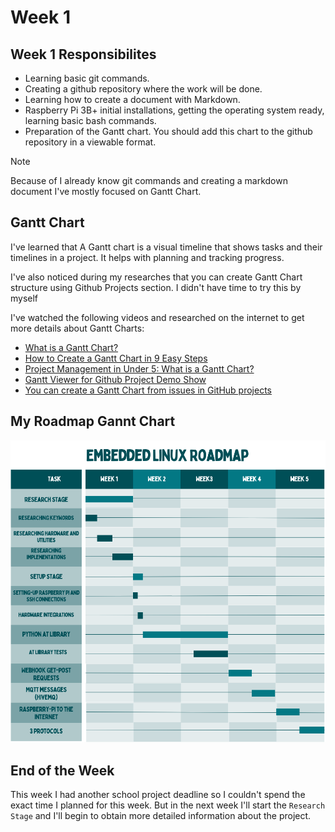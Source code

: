 # Week 1

## Week 1 Responsibilites
* Learning basic git commands.
* Creating a github repository where the work will be done.
* Learning how to create a document with Markdown.
* Raspberry Pi 3B+ initial installations, getting the operating system ready, learning basic bash commands.
* Preparation of the Gantt chart. You should add this chart to the github repository in a viewable format.

> [!NOTE]
> Because of I already know git commands and creating a markdown document I've mostly focused on Gantt Chart.


## Gantt Chart

I've learned that A Gantt chart is a visual timeline that shows tasks and their timelines in a project. It helps with planning and tracking progress.

I've also noticed during my researches that you can create Gantt Chart structure using Github Projects section. I didn't have time to try this by myself 

I've watched the following videos and researched on the internet to get more details about Gantt Charts:

- [What is a Gantt Chart?](https://www.youtube.com/watch?v=4DSV-_2pqmI&ab_channel=AdrianaGirdler)
- [How to Create a Gantt Chart in 9 Easy Steps](https://www.youtube.com/watch?v=FX70rWEE8eY&t=17s&ab_channel=OnlinePMCourses-MikeClayton)
- [Project Management in Under 5: What is a Gantt Chart?](https://www.youtube.com/watch?v=fB0wsdmV3Sw&ab_channel=OnlinePMCourses-MikeClayton)
- [Gantt Viewer for Github Project Demo Show](https://www.youtube.com/watch?v=XPHTV0f83QM&ab_channel=HaoHuo)
- [You can create a Gantt Chart from issues in GitHub projects](https://www.reddit.com/r/github/comments/114jego/you_can_create_a_gantt_chart_from_issues_in/)


## My Roadmap Gannt Chart

![Gantt Chart](../../images/Gantt_Chart.png)

## End of the Week

This week I had another school project deadline so I couldn't spend the exact time I planned for this week. But in the next week I'll start the `Research Stage` and I'll begin to obtain more detailed information about the project.